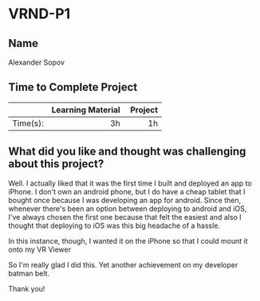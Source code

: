 # VRND-P1

## Name
Alexander Sopov

## Time to Complete Project
| |Learning Material | Project |
|---|---:|---:|
|Time(s): | 3h | 1h |

## What did you like and thought was challenging about this project?

Well. I actually liked that it was the first time I built and deployed an app to iPhone. I don't own an android phone, but I do have a cheap tablet that I bought once because I was developing an app for android. Since then, whenever there's been an option between deploying to android and iOS, I've always chosen the first one because that felt the easiest and also I thought that deploying to iOS was this big headache of a hassle.

In this instance, though, I wanted it on the iPhone so that I could mount it onto my VR Viewer

So I'm really glad I did this. Yet another achievement on my developer batman belt.

Thank you!

